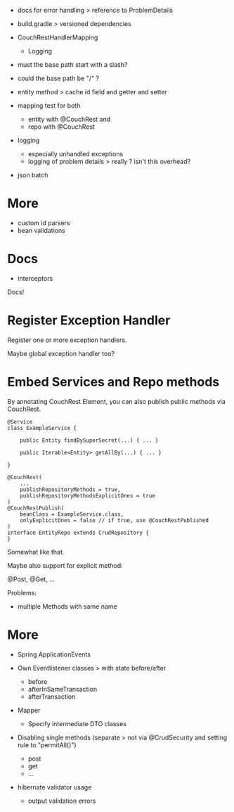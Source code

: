 - docs for error handling > reference to ProblemDetails

- build.gradle > versioned dependencies

- CouchRestHandlerMapping
  - Logging
  
- must the base path start with a slash?
- could the base path be "/" ?

- entity method > cache id field and getter and setter

- mapping test for both
  - entity with @CouchRest and
  - repo with @CouchRest
- logging
  - especially unhandled exceptions
  - logging of problem details > really ? isn't this overhead?
  
- json batch

# More

- custom id parsers
- bean validations

# Docs

- interceptors

Docs!

# Register Exception Handler

Register one or more exception handlers.

Maybe global exception handler too?

# Embed Services and Repo methods

By annotating CouchRest Element, you can also publish public methods
via CouchRest.

```
@Service
class ExampleService {

    public Entity findBySuperSecret(...) { ... }

    public Iterable<Entity> getAllBy(...) { ... }

}

@CouchRest(
    ...
    publishRepositoryMethods = true,
    publishRepositoryMethodsExplicitOnes = true
)
@CouchRestPublish(
    beanClass = ExampleService.class,
    onlyExplicitOnes = false // if true, use @CouchRestPublished
)
interface EntityRepo extends CrudRepository {
}
```

Somewhat like that.

Maybe also support for explicit method:

@Post, @Get, ...

Problems:

- multiple Methods with same name

# More

- Spring ApplicationEvents
- Own Eventlistener classes > with state before/after
  - before
  - afterInSameTransaction
  - afterTransaction
- Mapper
  - Specify intermediate DTO classes
- Disabling single methods (separate > not via @CrudSecurity and setting rule to "permitAll()")
  - post
  - get
  - ...

- hibernate validator usage
  - output validation errors